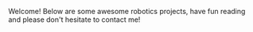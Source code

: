 Welcome! Below are some awesome robotics projects, have fun reading and please don't hesitate to contact me!